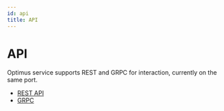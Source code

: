 ```yaml
---
id: api
title: API
---
```


# API

Optimus service supports REST and GRPC for interaction, currently on the same port.

- [REST API](https://github.com/odpf/optimus/blob/96a5922ed8a02c5e022f90058b53f82a8ffc1fff/third_party/OpenAPI/odpf/optimus/runtime_service.swagger.json)
- [GRPC](https://github.com/odpf/proton/blob/c13453f190124e2d94a485343768b3f59b4da061/odpf/optimus/runtime_service.proto)
